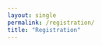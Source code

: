```yaml
---
layout: single
permalink: /registration/
title: "Registration"
---
```

<!---
The 2022 AFS Technologies Workshop will be virtual this year.

Registration will be only $50 USD for the full event, or you can register for
individual days for only $20 USD per day.  The registration fee will be waived
for speakers.

(put eventbrite widget here)

-->

